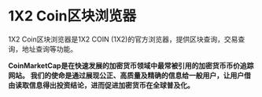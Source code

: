 # 

# 1X2 Coin区块浏览器

1X2 Coin区块浏览器是1X2 COIN (1X2)的官方浏览器，提供区块查询，交易查询，地址查询等功能。

**CoinMarketCap是在快速发展的加密货币领域中最常被引用的加密货币币价追踪网站。 我们的使命是通过展现公正、高质量及精确的信息给一般用户，让用户借由读取信息得出投资结论，进而促进加密货币在全球普及化。**

